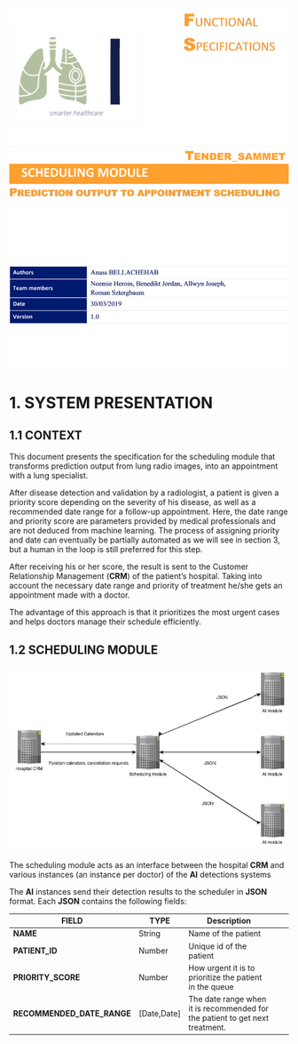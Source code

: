 ![first_page](assets/face_page.png)

# 1. SYSTEM PRESENTATION

## 1.1 CONTEXT

This document presents the specification for the scheduling module that transforms prediction output from lung radio images, into an appointment with a lung specialist.

After disease detection and validation by a radiologist, a patient is given a priority score depending on the severity of his disease, as well as a recommended date range for a follow-up appointment. Here, the date range and priority score are parameters provided by medical professionals and are not deduced from machine learning. The process of assigning priority and date can eventually be partially automated as we will see in section 3, but a human in the loop is still preferred for this step.

After receiving his or her score, the result is sent to the Customer Relationship Management (**CRM**) of the patient’s hospital. Taking into account the necessary date range and priority of treatment he/she gets an appointment made with a doctor.

The advantage of this approach is that it prioritizes the most urgent cases and helps doctors manage their schedule efficiently.

## 1.2 SCHEDULING MODULE

![schedule_module](assets/schedule_module.png)

The scheduling module acts as an interface between the hospital **CRM** and various instances (an instance per doctor) of the **AI** detections systems

The **AI** instances send their detection results to the scheduler in **JSON** format. Each **JSON** contains the following fields:

|  **FIELD** 	|   **TYPE**	|  **Description** 	|   	|   	|
|---	|---	|---	|---	|---	|
|  **NAME** 	|  String 	|   Name of the patient	|   	|   	|
|   **PATIENT_ID**	|   Number	|   Unique id of the patient	|   	|   	|
|   **PRIORITY_SCORE**	|   Number	|   How urgent it is to prioritize the patient in the queue	|   	|   	|
|   **RECOMMENDED_DATE_RANGE**	|   [Date,Date]	|   The date range when it is recommended for the patient to get next treatment.	|   	|   	|